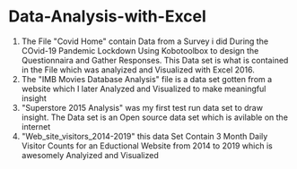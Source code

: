 # Data-Analysis-with-Excel
1) The File "Covid Home" contain Data from a Survey i did During the COvid-19 Pandemic Lockdown Using Kobotoolbox to design the Questionnaira and Gather Responses. 
This Data set is what is contained in the File which was analyized and Visualized with Excel 2016. 
2) The "IMB Movies Database Analysis" file is a data set gotten from a website which I later Analyzed and Visualized to make meaningful insight 
3) "Superstore 2015 Analysis" was my first test run data set to draw insight. The Data set is an Open source data set which is avilable on the internet 
4) "Web_site_visitors_2014-2019" this data Set Contain 3 Month Daily Visitor Counts for an Eductional Website from 2014 to 2019 which is awesomely Analyized and Visualized  
